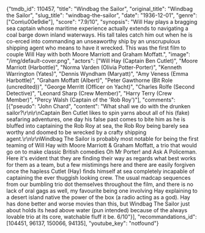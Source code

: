 {"tmdb_id": 110457, "title": "Windbag the Sailor", "original_title": "Windbag the Sailor", "slug_title": "windbag-the-sailor", "date": "1936-12-01", "genre": ["Com\u00e9die"], "score": "7.9/10", "synopsis": "Will Hay plays a bragging sea captain whose maritime experience actually extends to navigating a coal barge down inland waterways. His tall tales catch him out when he is co-erced into commanding an unseaworthy ship by an unscrupulous shipping agent who means to have it wrecked. This was the first film to couple Will Hay with both Moore Marriott and Graham Moffatt.", "image": "/img/default-cover.png", "actors": ["Will Hay (Captain Ben Cutlet)", "Moore Marriott (Harbottle)", "Norma Varden (Olivia Potter-Porter)", "Kenneth Warrington (Yates)", "Dennis Wyndham (Maryatt)", "Amy Veness (Emma Harbottle)", "Graham Moffatt (Albert)", "Peter Gawthorne (Bit Role (uncredited))", "George Merritt (Officer on Yacht)", "Charles Rolfe (Second Detective)", "Leonard Sharp (Crew Member)", "Harry Terry (Crew Member)", "Percy Walsh (Captain of the 'Rob Roy')"], "comments": [{"pseudo": "John Chard", "content": "What shall we do with the drunken sailor?\r\n\r\nCaptain Ben Cutlet likes to spin yarns about all of his (fake) seafaring adventures, one day his false past comes to bite him as he is bluffed into captaining the Rob Roy at sea, the Rob Roy being barely sea worthy and doomed to be wrecked by a crafty shipping agent.\r\n\r\nWindbag The Sailor is probably most notable for being the first teaming of Will Hay with Moore Marriott & Graham Moffatt, a trio that would go on to make classic British comedies Oh Mr Porter! and Ask A Policeman. Here it's evident that they are finding their way as regards what best works for them as a team, but a few mistimings here and there are easily forgiven once the hapless Cutlet (Hay) finds himself at sea completely incapable of captaining the ever thuggish looking crew. The usual madcap sequences from our bumbling trio dot themselves throughout the film, and there is no lack of oral gags as well, my favourite being one involving Hay explaining to a desert island native the power of the box (a radio acting as a god). Hay has done better and worse movies than this, but Windbag The Sailor just about holds its head above water (pun intended) because of the always lovable trio at its core, watchable fluff it be. 6/10"}], "recommandations_id": [104451, 96137, 150066, 94135], "youtube_key": "notfound"}